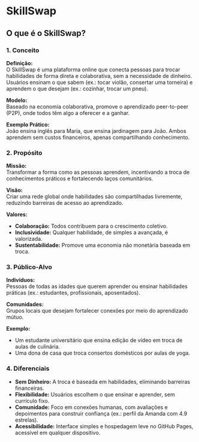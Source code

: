 # SkillSwap
## O que é o SkillSwap?

### 1. Conceito
**Definição:**  
O SkillSwap é uma plataforma online que conecta pessoas para trocar habilidades de forma direta e colaborativa, sem a necessidade de dinheiro. Usuários ensinam o que sabem (ex.: tocar violão, consertar uma torneira) e aprendem o que desejam (ex.: cozinhar, trocar um pneu).

**Modelo:**  
Baseado na economia colaborativa, promove o aprendizado peer-to-peer (P2P), onde todos têm algo a oferecer e a ganhar.

**Exemplo Prático:**  
João ensina inglês para Maria, que ensina jardinagem para João. Ambos aprendem sem custos financeiros, apenas compartilhando conhecimento.

### 2. Propósito
**Missão:**  
Transformar a forma como as pessoas aprendem, incentivando a troca de conhecimentos práticos e fortalecendo laços comunitários.

**Visão:**  
Criar uma rede global onde habilidades são compartilhadas livremente, reduzindo barreiras de acesso ao aprendizado.

**Valores:**  
- **Colaboração:** Todos contribuem para o crescimento coletivo.  
- **Inclusividade:** Qualquer habilidade, de simples a avançada, é valorizada.  
- **Sustentabilidade:** Promove uma economia não monetária baseada em troca.  

### 3. Público-Alvo
**Indivíduos:**  
Pessoas de todas as idades que querem aprender ou ensinar habilidades práticas (ex.: estudantes, profissionais, aposentados).

**Comunidades:**  
Grupos locais que desejam fortalecer conexões por meio do aprendizado mútuo.

**Exemplo:**  
- Um estudante universitário que ensina edição de vídeo em troca de aulas de culinária.  
- Uma dona de casa que troca consertos domésticos por aulas de yoga.  

### 4. Diferenciais
- **Sem Dinheiro:** A troca é baseada em habilidades, eliminando barreiras financeiras.  
- **Flexibilidade:** Usuários escolhem o que ensinar e aprender, sem currículo fixo.  
- **Comunidade:** Foco em conexões humanas, com avaliações e depoimentos para construir confiança (ex.: perfil da Amanda com 4.9 estrelas).  
- **Acessibilidade:** Interface simples e hospedagem leve no GitHub Pages, acessível em qualquer dispositivo.  
